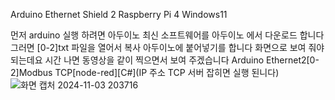 Arduino Ethernet Shield 2 Raspberry Pi 4 Windows11

먼저 arduino 실행 하려면 아두이노 최신 소프트웨어를 아두이노 에서 다운로드 합니다
그러면 [0-2]txt 파일을 열어서 복사 아두이노에 붙어넣기를 합니다 
화면으로 보여 줘야 되는데요 시간 나면 동영상을 같이 찍으면서 보여 주겠습니다
Arduino Ethernet2[0-2]Modbus TCP[node-red][C#](IP 주소 TCP 서버 잡히면 실행 된니다)
![화면 캡처 2024-11-03 203716](https://github.com/user-attachments/assets/58eb9429-5bee-473a-884e-e9b742ce91ac)

